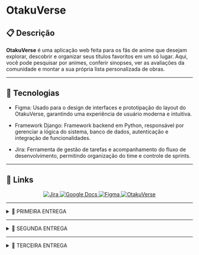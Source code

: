 # OtakuVerse

## 📋 Descrição

**OtakuVerse** é uma aplicação web feita para os fãs de anime que desejam explorar, descobrir e organizar seus títulos favoritos em um só lugar. Aqui, você pode pesquisar por animes, conferir sinopses, ver as avaliações da comunidade e montar a sua própria lista personalizada de obras.

---

## 🤖 Tecnologias

- Figma: Usado para o design de interfaces e prototipação do layout do OtakuVerse, garantindo uma experiência de usuário moderna e intuitiva.

- Framework Django: Framework backend em Python, responsável por gerenciar a lógica do sistema, banco de dados, autenticação e integração de funcionalidades.

- Jira: Ferramenta de gestão de tarefas e acompanhamento do fluxo de desenvolvimento, permitindo organização do time e controle de sprints.

---

## 🔗 Links

<div align="center">
    <a href="https://otakuverse.atlassian.net/jira/software/projects/OT/boards/1">
        <img src="https://img.shields.io/badge/Jira-0052CC?style=for-the-badge&logo=Jira&logoColor=white" alt="Jira">
    </a>
    <a href="https://docs.google.com/document/d/1Y8RcR2egMJ4rOE_O9AO1JHqaPqj51M2uxXOSbzNYWv0/edit?usp=sharing">
        <img src="https://img.shields.io/badge/Google%20Docs-4285F4?style=for-the-badge&logo=Google-Docs&logoColor=white" alt="Google Docs">
    </a>
    <a href="https://www.figma.com/design/6Q4DkRQeQO5bq2jOZrwhfO/OtakuVerse?t=B29iLpEUN9gL3O8G-1">
        <img src="https://img.shields.io/badge/Figma-4B0082?style=for-the-badge&logo=Figma&logoColor=white" alt="Figma">
    </a>
    <a href="https://otakuverse-bbbrhsg8c6hkgch5.brazilsouth-01.azurewebsites.net">
        <img src="https://img.shields.io/badge/OtakuVerse-%20-pink?style=for-the-badge&logo=data:image/png;base64,iVBORw0KGgoAAAANSUhEUgAAABAAAAAQCAYAAAAf8/9hAAABWElEQVQ4T52TsU4CURCFv5NMASBbyAxTvgCVkA3UQPnRCr3kCKxDQkH1BWYF1C4hBfZJq/7Dxsf+m9efN4xhMHnNEe8A1W1mk6/T1uN4pYZwHPINs0o0P3oqkAQ9gGZpZj7m8Z8OwvAczbRI+zeuVnbEHz3Vqc2J1ch8yPskP8Q3hX0cPrd1aY7dk81aMqEs3ixwI0hw9hAzwFci3kXs3J0FJjiDrE9wsfYpY8X0QH2pJx31gP88QPQJ3x3KXhO+L9lV0DbZyk9kY7OjvA6CWu3g+vYvQ4s+BMxVhO9QoJeFQHso/5XgX6JeVw3nX6qfUoB38yqk+X0A8f2Yk/cCQQf5AAAAAElFTkSuQmCC" alt="OtakuVerse">
    </a>
</div>

---

<details>
<summary>🚀 PRIMEIRA ENTREGA</summary>
Esta primeira focará na base do sistema, com o layout e as funcionalidades básicas sendo prototipadas e também uma introdução a prática SCRUM.

Criamos um prototipo de baixa fidelidade no [figma](https://www.figma.com/design/6Q4DkRQeQO5bq2jOZrwhfO/OtakuVerse?t=B29iLpEUN9gL3O8G-1) das histórias de usuário que colocamos em nosso sprint do jira, também criamos um [docs](https://docs.google.com/document/d/1Y8RcR2egMJ4rOE_O9AO1JHqaPqj51M2uxXOSbzNYWv0/edit?usp=sharing) para apresentar melhor as histórias com cenários de validação usando BDD.

Também foi feito um screencast apresentando nosso protótipo que está disponível no youtube através deste [link](https://youtu.be/sO74KHClKPc).

Nosso figma contem as telas de login, cadastro, listas, busca, ranking, detalhes e avaliação:
![figma](img/figmaprint.png)

O jira com nosso backlog e primeira sprint:
![backlog](img/sprintbacklog1.png)

Nosso board:
![board](img/boardprint.png)
</details>

---

<details>
<summary>🚀 SEGUNDA ENTREGA</summary>

Nessa entrega começamos a implementação real do projeto, escolhendo 3 histórias de usuário para darmos deploy.


## Histórias implementadas:

### 1. Eu como usuário gostaria de pesquisar animes.

#### Cenário 1: Usuário pesquisa um anime existente
- Dado que estou logado no sistema e estou na página de pesquisa;
- Quando eu digito o nome de um anime existente e clico em pesquisar;
- Então devo ver uma lista de títulos com o nome que pesquisei.

#### Cenário 2: Pesquisa sem resultados
- Dado que estou logado no sistema e estou na página de pesquisa;
- Quando eu digito um nome de um anime inexistente e clico em pesquisar;
- Então devo ver uma mensagem indicando que nenhum resultado foi encontrado.

#### Cenário 3: Usuário pesquisa um anime com parte do título
- Dado que estou logado no sistema e estou na página de pesquisa;
- Quando eu digito uma parte do título de um anime e clico em pesquisar;
- Então devo ver uma lista de animes cujo título contenha a parte do título que pesquisei.


    ### Pesquisa com resultados:

    ![Resultados](img/pesquisacomresultados.png)

    ### Pesquisa sem resultados:

    ![SemResultados](img/pesquisasemresultados.png)

    ### Pesquisa parcial:

    ![Parcial](img/partetitulo.png)

### 2. Eu, como usuário, quero poder avaliar os animes que assisti.

#### - Cenário 1: Usuário avalia um anime com nota;
- Dado que estou logado no sistema e estou na página de detalhes de um anime que eu assisti;
- Quando eu seleciono uma nota de 1 a 10;
- Então a minha avaliação deve ser registrada e ser exibida em meu perfil;

#### - Cenário 2: Usuário altera sua avaliação;
- Dado que já avaliei um anime;
- Quando eu seleciono uma nova nota;
- Então a nova avaliação deve substituir a antiga e ser exibida corretamente no meu perfil;

#### - Cenário 3: O usuário tenta avaliar um anime que não assistiu;
- Dado que estou logado no sistema e estou na página de detalhes de um anime que eu não comecei;
- Quando tento selecionar uma nota;
- Então o sistema deve mostrar uma mensagem de que não se pode avaliar antes de assistir o anime;

    ### Avaliar sem ter assistido:

    ![naoassistiu](img/naoassistiu.png)

    ### Mostrar nota:

    ![mostrarnota](img/avaliado.png)

    ### Trocar nota:

    ![trocarnota](img/editou.png)

### 3. Eu, como usuário, quero poder salvar animes em listas personalizadas.

#### - Cenário 1: Usuário adiciona ou atualiza um anime em uma lista;
- Dado que estou logado no sistema e estou na página de detalhes de um anime;
- Quando eu seleciono a opção de adicionar a lista e escolho a lista desejada;
- Então o anime deve aparecer na lista desejada e estar associado ao meu perfil e se o anime já estava em outra lista deve ser removido de lá;

#### - Cenário 2: Usuário remove um anime de uma lista;
- Dado que estou logado no sistema e tenho o anime em uma lista;
- Quando eu removo o anime dessa lista;
- Então ele não deve mais aparecer lá;

#### - Cenário 3: Usuário visualiza suas listas;
- Dado que estou logado no sistema;
- Quando eu acesso a área “Minha Lista”;
- Então devo ver as listas “Quero Assistir”, “Assistindo” e “Concluídos”;

    ### Adicionar à lista:

    ![adicionar](img/adicionarlista.png)

    ### Página de listas:

    ![Listas](img/listaanimes.png)

    ### Editar ou remover da lista:

    ![RemoverouEditar](img/removereditar.png)

---

## Jira

Atualizamos o Jira com a nova sprint para gerenciar o andamento de nosso projeto e organizar nossas atividades.

### Backlog:

![backlogjira](img/backlogjira2.png)

### Board:

![boardjira](img/boardjira2.png)

## Screencast

Neste screencast apresentamos o OtakuVerse, destacando as funcionalidades de pesquisa de animes, sistema de avaliação e criação de listas personalizadas para organizar o que já foi assistido. Você pode acessa-lo [clicando aqui](https://youtu.be/YGVYSygkDoc).


## Bugtracker

Utilizamos o bug tracker do GitHub para registrar erros encontrados no projeto, acompanhar correções e documentar melhorias realizadas no OtakuVerse.
![bugtracker](img/issues-bugtracker.png)

### Redirecionamento incorreto nas listas:

- Anteriormente, ao adicionar ou acessar um anime, o sistema encaminhava o usuário para a página errada, exibindo sempre o primeiro registro em vez do anime selecionado. Após a correção, o fluxo foi ajustado: agora o redirecionamento leva corretamente para a página do anime escolhido, preservando a navegação esperada.

### Duplicidade de animes no banco:

- Havia um problema em que o código não validava se o anime já estava cadastrado, o que resultava em entradas duplicadas no banco de dados. Essa lógica foi revisada, e atualmente o sistema verifica a existência do anime antes de criar um novo registro, garantindo a integridade das informações.

### Erro após cadastro de usuário:

- Durante os testes, foi identificado que, ao concluir o processo de cadastro, o sistema até registrava corretamente os dados no banco, mas redirecionava o usuário para uma página de erro. Esse comportamento gerava confusão, pois dava a impressão de que o cadastro não havia sido realizado.


## Relatório Pair programing
- Durante o desenvolvimento do OtakuVerse, adotamos a prática de Pair Programming como estratégia para aumentar a colaboração e a qualidade do código. Trabalhando em 		duplas, um integrante assumia o papel de driver, escrevendo o código, enquanto o outro atuava como navigator, revisando e sugerindo melhorias em tempo real. Essa 			dinâmica favoreceu a troca de conhecimento, a rápida detecção de falhas e a integração entre os membros da equipe. Para acessa-lo, [Abra o pdf](docs/pair_programming.pdf).
</details>

---

<details>
<summary>🚀 TERCEIRA ENTREGA</summary>

Nesta terceira entrega, ampliamos significativamente as funcionalidades do **OtakuVerse**, aprimorando a experiência do usuário e consolidando o sistema com novas histórias implementadas e melhorias gerais.

## Histórias implementadas:

### 1. Eu, como usuário, quero marcar episódios como “assistidos”.
- Implementamos uma funcionalidade que permite ao usuário marcar episódios individualmente como concluídos.
- O sistema exibe um indicador visual de progresso, permitindo que o usuário saiba exatamente até onde assistiu.
- Também foi criada uma seção de histórico de episódios assistidos, facilitando o retorno ao ponto correto na obra.

### 2. Eu, como usuário, quero visualizar informações detalhadas sobre as temporadas dos animes.
- Adicionamos uma área dedicada com título da temporada, data de lançamento, número de episódios e sinopse.
- Isso permite que o usuário acompanhe o lançamento e evolução das séries de forma clara.

### 3. Eu, como usuário, quero visualizar um ranking dos animes com maior nota.
- Criamos um ranking dinâmico, exibindo os animes com as notas mais altas dadas pela comunidade.
- O ranking apresenta posição, nota média e número de avaliações, tornando a descoberta de novos títulos mais prática.

---

## Screencast

Gravamos um screencast apresentando as novas funcionalidades implementadas nesta entrega, com foco nas melhorias de usabilidade e novos recursos.  
📺 [Clique aqui para assistir](https://youtu.be/SEU_LINK_AQUI)

---

## Jira

Atualizamos o Jira com uma nova sprint para acompanhar as atividades desta entrega, mantendo a organização e a clareza das tarefas.

### Backlog:
![backlog3](img/backlog3.png)

### Board:
![board3](img/board3.png)

---

## Relatório Pair Programming

Continuamos aplicando a prática de Pair Programming para aumentar a colaboração entre os membros e reduzir falhas.  
📄 [Acesse o PDF](docs/pair_programming.pdf)

---

## 🧪 Testes de Sistema (E2E) Automatizados

Os **testes de sistema (End-to-End)** têm como objetivo validar o funcionamento do projeto de ponta a ponta, simulando o comportamento real de um usuário interagindo com a aplicação.  
Esses testes verificam **fluxos completos**, como login, pesquisa de animes, marcação de episódios assistidos, exibição de temporadas e gerenciamento de listas.

A execução automatizada desses testes garante:
- Maior **confiabilidade** no funcionamento do sistema;
- **Detecção rápida** de falhas após atualizações;
- **Padronização** dos cenários de validação;
- **Economia de tempo** nas verificações manuais.

🎥 **Assista à execução dos testes E2E:**  
[👉 Clique aqui para ver o screencast no YouTube](https://youtu.be/SEU_LINK_AQUI)

---

📌 *Ferramentas utilizadas*:  
- Framework de testes E2E (ex.: Cypress, Playwright ou Selenium)  
- Execução automatizada no ambiente do projeto  
- Cenários baseados em histórias de usuário reais
---

## 🐞 Issue / Bug Tracker Atualizado

Durante o desenvolvimento, utilizamos o **Bug Tracker do GitHub** para registrar, acompanhar e corrigir problemas encontrados na aplicação.  
Esse acompanhamento contínuo permite:

- Rastrear bugs e falhas de forma organizada;  
- Documentar correções e melhorias realizadas;  
- Facilitar a comunicação e a colaboração entre os membros da equipe;  
- Garantir maior estabilidade e qualidade no produto final.

📌 **Exemplo de uso do Bug Tracker:**  
Abaixo, um print da nossa aba de *Issues* no GitHub, onde centralizamos os relatos e acompanhamos as correções em andamento:

![bugtracker](img/issues-bugtracker3.png)

> 💡 Cada issue registrada contém título, descrição, prioridade e status de andamento — garantindo um fluxo claro de manutenção e evolução do sistema.

</details>

